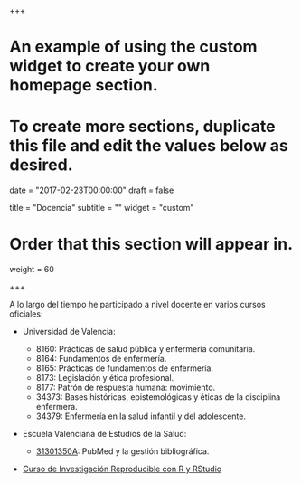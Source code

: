 +++
# An example of using the custom widget to create your own homepage section.
# To create more sections, duplicate this file and edit the values below as desired.

date = "2017-02-23T00:00:00"
draft = false

title = "Docencia"
subtitle = ""
widget = "custom"

# Order that this section will appear in.
weight = 60

+++

A lo largo del tiempo he participado a nivel docente en varios cursos oficiales:

- Universidad de Valencia:
    - 8160: Prácticas de salud pública y enfermería comunitaria.
    - 8164: Fundamentos de enfermería.
    - 8165: Prácticas de fundamentos de enfermería.
    - 8173: Legislación y ética profesional.
    - 8177: Patrón de respuesta humana: movimiento.
    - 34373: Bases históricas, epistemológicas y éticas de la disciplina enfermera.
    - 34379: Enfermería en la salud infantil y del adolescente.
- Escuela Valenciana de Estudios de la Salud:
    - [31301350A](http://www.dx.doi.org/10.6084/m9.figshare.821272.v1): PubMed y la gestión bibliográfica.

- [Curso de Investigación Reproducible con R y RStudio](https://fisabio.github.io/investigacion_reproducible/)
